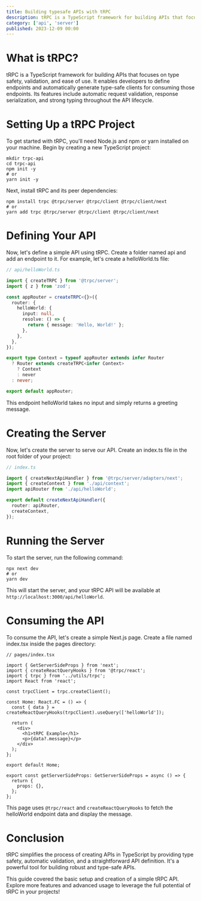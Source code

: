 ```yaml
---
title: Building typesafe APIs with tRPC
description: tRPC is a TypeScript framework for building APIs that focuses on type safety, validation, and ease of use
category: ['api', 'server']
published: 2023-12-09 00:00
---
```


# What is tRPC?

tRPC is a TypeScript framework for building APIs that focuses on type safety, validation, and ease of use. It enables developers to define endpoints and automatically generate type-safe clients for consuming those endpoints. Its features include automatic request validation, response serialization, and strong typing throughout the API lifecycle.

# Setting Up a tRPC Project

To get started with tRPC, you'll need Node.js and npm or yarn installed on your machine. Begin by creating a new TypeScript project:

```shell
mkdir trpc-api
cd trpc-api
npm init -y
# or
yarn init -y
```

Next, install tRPC and its peer dependencies:

```shell
npm install trpc @trpc/server @trpc/client @trpc/client/next
# or
yarn add trpc @trpc/server @trpc/client @trpc/client/next
```

# Defining Your API

Now, let's define a simple API using tRPC. Create a folder named api and add an endpoint to it. For example, let's create a helloWorld.ts file:

```typescript
// api/helloWorld.ts

import { createTRPC } from '@trpc/server';
import { z } from 'zod';

const appRouter = createTRPC<{}>({
  router: {
    helloWorld: {
      input: null,
      resolve: () => {
        return { message: 'Hello, World!' };
      },
    },
  },
});

export type Context = typeof appRouter extends infer Router
  ? Router extends createTRPC<infer Context>
    ? Context
    : never
  : never;

export default appRouter;
```

This endpoint helloWorld takes no input and simply returns a greeting message.

# Creating the Server

Now, let's create the server to serve our API. Create an index.ts file in the root folder of your project:

```typescript
// index.ts

import { createNextApiHandler } from '@trpc/server/adapters/next';
import { createContext } from './api/context';
import apiRouter from './api/helloWorld';

export default createNextApiHandler({
  router: apiRouter,
  createContext,
});
```

# Running the Server  

To start the server, run the following command:

```shell
npx next dev
# or
yarn dev
```

This will start the server, and your tRPC API will be available at `http://localhost:3000/api/helloWorld`.

# Consuming the API  

To consume the API, let's create a simple Next.js page. Create a file named index.tsx inside the pages directory:

```tsx
// pages/index.tsx

import { GetServerSideProps } from 'next';
import { createReactQueryHooks } from '@trpc/react';
import { trpc } from '../utils/trpc';
import React from 'react';

const trpcClient = trpc.createClient();

const Home: React.FC = () => {
  const { data } = createReactQueryHooks(trpcClient).useQuery(['helloWorld']);

  return (
    <div>
      <h1>tRPC Example</h1>
      <p>{data?.message}</p>
    </div>
  );
};

export default Home;

export const getServerSideProps: GetServerSideProps = async () => {
  return {
    props: {},
  };
};
```

This page uses `@trpc/react` and `createReactQueryHooks` to fetch the helloWorld endpoint data and display the message.

# Conclusion  

tRPC simplifies the process of creating APIs in TypeScript by providing type safety, automatic validation, and a straightforward API definition. It's a powerful tool for building robust and type-safe APIs.

This guide covered the basic setup and creation of a simple tRPC API. Explore more features and advanced usage to leverage the full potential of tRPC in your projects!